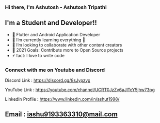 ### Hi there, I'm Ashutosh - Ashutosh Tripathi

## I'm a Student and Developer!!

- 🔭 Flutter and Android Application Developer
- 🌱 I’m currently learning everything 🤣
- 👯 I’m looking to collaborate with other content creators
- 🥅 2021 Goals: Contribute more to Open Source projects
- ⚡ fact: I love to write code

### Connect with me on Youtube and Discord

Discord Link : https://discord.gg/8sJypzvg

YouTube Link : https://youtube.com/channel/UCRT0JzZv6aJlTcY5jhw73pg

LinkedIn Profile : https://www.linkedin.com/in/ashut1998/

Email : iashu9193363310@mail.com
<br />
-----------
